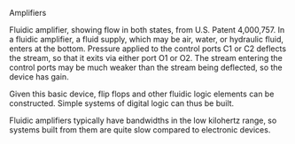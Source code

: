 Amplifiers

Fluidic amplifier, showing flow in both states, from U.S. Patent 4,000,757.
In a fluidic amplifier, a fluid supply, which may be air, water, or hydraulic fluid, enters at the bottom. Pressure applied to the control ports C1 or C2 deflects the stream, so that it exits via either port O1 or O2. The stream entering the control ports may be much weaker than the stream being deflected, so the device has gain.

Given this basic device, flip flops and other fluidic logic elements can be constructed. Simple systems of digital logic can thus be built.

Fluidic amplifiers typically have bandwidths in the low kilohertz range, so systems built from them are quite slow compared to electronic devices.